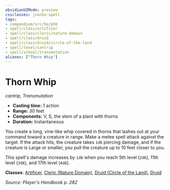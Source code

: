```yaml
---
obsidianUIMode: preview
cssclasses: json5e-spell
tags:
- compendium/src/5e/phb
- spell/class/artificer
- spell/class/cleric/nature-domain
- spell/class/druid
- spell/class/druid/circle-of-the-land
- spell/level/cantrip
- spell/school/transmutation
aliases: ["Thorn Whip"]
---
```

# Thorn Whip
*cantrip, Transmutation*  

- **Casting time:** 1 action
- **Range:** 30 feet
- **Components:** V, S, the stem of a plant with thorns
- **Duration:** Instantaneous

You create a long, vine-like whip covered in thorns that lashes out at your command toward a creature in range. Make a melee spell attack against the target. If the attack hits, the creature takes `1d6` piercing damage, and if the creature is Large or smaller, you pull the creature up to 10 feet closer to you.

This spell's damage increases by `1d6` when you reach 5th level (`2d6`), 11th level (`3d6`), and 17th level (`4d6`).

**Classes**: [Artificer](artificer-tce.md), [Cleric (Nature Domain)](cleric-nature-domain.md), [Druid (Circle of the Land)](druid-circle-of-the-land.md), [Druid](druid.md)

*Source: Player's Handbook p. 282*